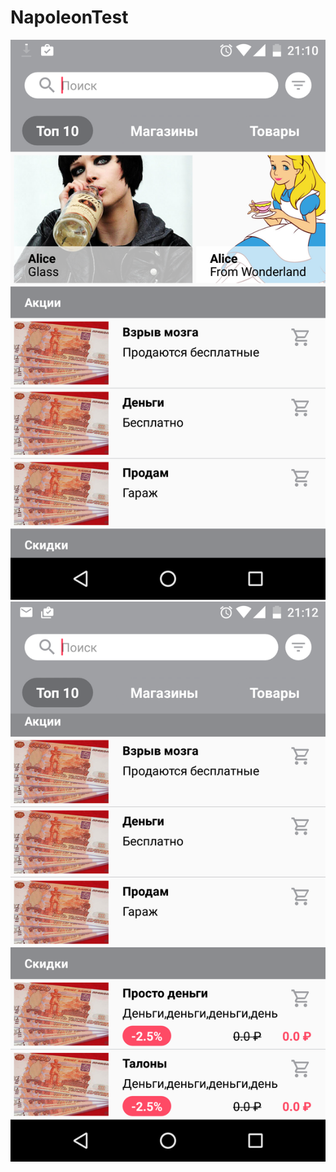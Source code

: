 # NapoleonTest
![first screenshot](Screenshot_20170426-211028[1].png?raw=true "first screenshot")
![second screenshot](Screenshot_20170426-211226[1].png?raw=true "second screenshot")
